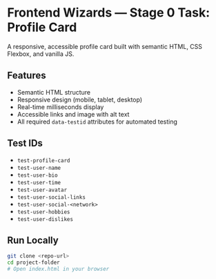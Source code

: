# Frontend Wizards — Stage 0 Task: Profile Card

A responsive, accessible profile card built with semantic HTML, CSS Flexbox, and vanilla JS.

##  Features
- Semantic HTML structure
- Responsive design (mobile, tablet, desktop)
- Real-time milliseconds display
- Accessible links and image with alt text
- All required `data-testid` attributes for automated testing

##  Test IDs
- `test-profile-card`
- `test-user-name`
- `test-user-bio`
- `test-user-time`
- `test-user-avatar`
- `test-user-social-links`
- `test-user-social-<network>`
- `test-user-hobbies`
- `test-user-dislikes`

##  Run Locally
```bash
git clone <repo-url>
cd project-folder
# Open index.html in your browser
